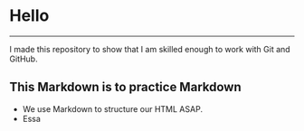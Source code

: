 # Hello
----------------
I made this repository to show that I am skilled enough to work with Git and GitHub.

## This Markdown is to practice Markdown
+ We use Markdown to structure our HTML ASAP.
+ Essa